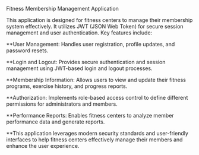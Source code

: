 Fitness Membership Management Application

This application is designed for fitness centers to manage their membership system effectively. It utilizes JWT (JSON Web Token) for secure session management and user authentication. Key features include:

**User Management: Handles user registration, profile updates, and password resets.

**Login and Logout: Provides secure authentication and session management using JWT-based login and logout processes.

**Membership Information: Allows users to view and update their fitness programs, exercise history, and progress reports.

**Authorization: Implements role-based access control to define different permissions for administrators and members.

**Performance Reports: Enables fitness centers to analyze member performance data and generate reports.

**This application leverages modern security standards and user-friendly interfaces to help fitness centers effectively manage their members and enhance the user experience.